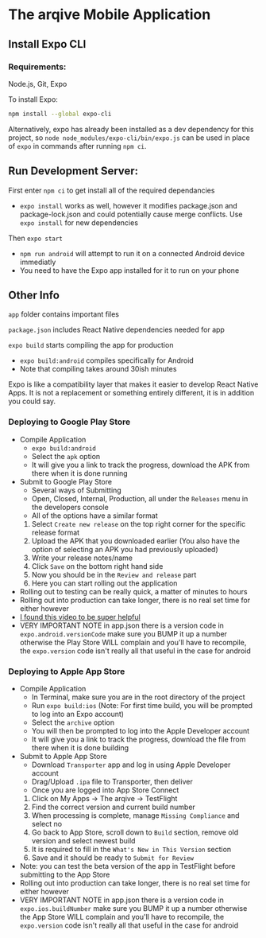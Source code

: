 # The arqive Mobile Application
## Install Expo CLI
### Requirements: 

Node.js, Git, Expo

To install Expo:

```sh
npm install --global expo-cli
```

Alternatively, expo has already been installed as a dev dependency for this project, so `node node_modules/expo-cli/bin/expo.js` can be used in place of `expo` in commands after running `npm ci`.

## Run Development Server: 
First enter `npm ci` to get install all of the required dependancies
* `expo install` works as well, however it modifies package.json and package-lock.json and could potentially cause merge conflicts. Use `expo install` for new dependencies

Then `expo start`
* `npm run android` will attempt to run it on a connected Android device immediatly
* You need to have the Expo app installed for it to run on your phone

## Other Info
`app` folder contains important files

`package.json` includes React Native dependencies needed for app

`expo build` starts compiling the app for production 
 * `expo build:android` compiles specifically for Android
 * Note that compiling takes around 30ish minutes

Expo is like a compatibility layer that makes it easier to develop React Native Apps.
It is not a replacement or something entirely different, it is in addition you could say.

### Deploying to Google Play Store
* Compile Application
  * `expo build:android`
  * Select the `apk` option
  * It will give you a link to track the progress, download the APK from there when it is done running
* Submit to Google Play Store 
  * Several ways of Submitting
  * Open, Closed, Internal, Production, all under the `Releases` menu in the developers console
  * All of the options have a similar format
  1. Select `Create new release` on the top right corner for the specific release format
  2. Upload the APK that you downloaded earlier (You also have the option of selecting an APK you had previously uploaded)
  3. Write your release notes/name
  4. Click `Save` on the bottom right hand side
  5. Now you should be in the `Review and release` part
  6. Here you can start rolling out the application
* Rolling out to testing can be really quick, a matter of minutes to hours
* Rolling out into production can take longer, there is no real set time for either however
* [I found this video to be super helpful](https://youtu.be/2Y-8XVdhuCA?t=709)
* VERY IMPORTANT NOTE in app.json there is a version code in `expo.android.versionCode` make sure you BUMP it up a number otherwise the Play Store WILL complain and you'll have to recompile, the `expo.version` code isn't really all that useful in the case for android

### Deploying to Apple App Store
* Compile Application
  * In Terminal, make sure you are in the root directory of the project
  * Run `expo build:ios` (Note: For first time build, you will be prompted to log into an Expo account)
  * Select the `archive` option 
  * You will then be prompted to log into the Apple Developer account
  * It will give you a link to track the progress, download the file from there when it is done building
* Submit to Apple App Store 
  * Download `Transporter` app and log in using Apple Developer account
  * Drag/Upload `.ipa` file to Transporter, then deliver
  * Once you are logged into App Store Connect
  1. Click on My Apps -> The arqive -> TestFlight
  2. Find the correct version and current build number
  3. When processing is complete, manage `Missing Compliance` and select no
  4. Go back to App Store, scroll down to `Build` section, remove old version and select newest build
  5. It is required to fill in the `What's New in This Version` section
  6. Save and it should be ready to `Submit for Review`
* Note: you can test the beta version of the app in TestFlight before submitting to the App Store
* Rolling out into production can take longer, there is no real set time for either however
* VERY IMPORTANT NOTE in app.json there is a version code in `expo.ios.buildNumber` make sure you BUMP it up a number otherwise the App Store WILL complain and you'll have to recompile, the `expo.version` code isn't really all that useful in the case for android
